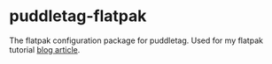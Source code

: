 # puddletag-flatpak
The flatpak configuration package for puddletag. Used for my flatpak tutorial [blog article](https://raduzaharia.medium.com/how-to-build-a-flatpak-package-9d2ee59ec80e). 
